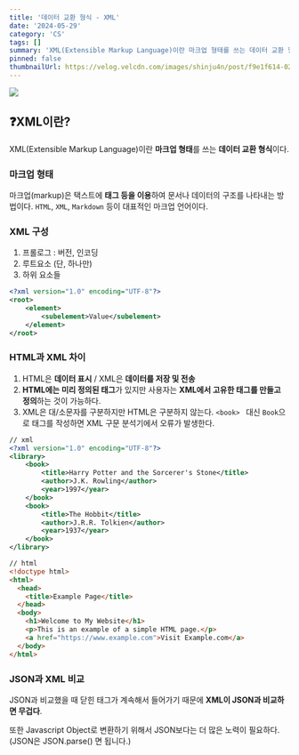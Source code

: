 ```yaml
---
title: '데이터 교환 형식 - XML'
date: '2024-05-29'
category: 'CS'
tags: []
summary: 'XML(Extensible Markup Language)이란 마크업 형태를 쓰는 데이터 교환 형식이다.'
pinned: false
thumbnailUrl: https://velog.velcdn.com/images/shinju4n/post/f9e1f614-0253-42b7-bfa6-1cf22bc0f91b/image.png
---
```


![](https://velog.velcdn.com/images/shinju4n/post/f9e1f614-0253-42b7-bfa6-1cf22bc0f91b/image.png)

## ❓XML이란?

XML(Extensible Markup Language)이란 **마크업 형태**를 쓰는 **데이터 교환 형식**이다.

### 마크업 형태

마크업(markup)은 택스트에 **태그 등을 이용**하여 문서나 데이터의 구조를 나타내는 방법이다. `HTML`, `XML`, `Markdown` 등이 대표적인 마크업 언어이다.

### XML 구성

1. 프롤로그 : 버전, 인코딩
2. 루트요소 (단, 하나만)
3. 하위 요소들

```xml
<?xml version="1.0" encoding="UTF-8"?>
<root>
    <element>
        <subelement>Value</subelement>
    </element>
</root>
```

### HTML과 XML 차이

1. HTML은 **데이터 표시** / XML은 **데이터를 저장 및 전송**
2. **HTML에는 미리 정의된 태그**가 있지만 사용자는 **XML에서 고유한 태그를 만들고 정의**하는 것이 가능하다.
3. XML은 대/소문자를 구분하지만 HTML은 구분하지 않는다. `<book> ` 대신 `Book`으로 태그를 작성하면 XML 구문 분석기에서 오류가 발생한다.

```xml
// xml
<?xml version="1.0" encoding="UTF-8"?>
<library>
    <book>
        <title>Harry Potter and the Sorcerer's Stone</title>
        <author>J.K. Rowling</author>
        <year>1997</year>
    </book>
    <book>
        <title>The Hobbit</title>
        <author>J.R.R. Tolkien</author>
        <year>1937</year>
    </book>
</library>

```

```html
// html
<!doctype html>
<html>
  <head>
    <title>Example Page</title>
  </head>
  <body>
    <h1>Welcome to My Website</h1>
    <p>This is an example of a simple HTML page.</p>
    <a href="https://www.example.com">Visit Example.com</a>
  </body>
</html>
```

### JSON과 XML 비교

JSON과 비교했을 때 닫힌 태그가 계속해서 들어가기 때문에 **XML이 JSON과 비교하면 무겁다**.

또한 Javascript Object로 변환하기 위해서 JSON보다는 더 많은 노력이 필요하다.(JSON은 JSON.parse() 면 됩니다.)
